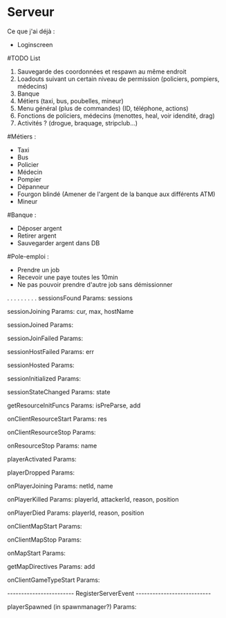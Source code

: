 # Serveur

Ce que j'ai déjà :

- Loginscreen


#TODO List

1. Sauvegarde des coordonnées et respawn au même endroit
2. Loadouts suivant un certain niveau de permission (policiers, pompiers, médecins)
3. Banque
4. Métiers (taxi, bus, poubelles, mineur)
5. Menu général (plus de commandes) (ID, téléphone, actions)
6. Fonctions de policiers, médecins (menottes, heal, voir idendité, drag)
7. Activités ? (drogue, braquage, stripclub...)



#Métiers :

- Taxi
- Bus
- Policier
- Médecin
- Pompier
- Dépanneur
- Fourgon blindé (Amener de l'argent de la banque aux différents ATM)
- Mineur

#Banque :

- Déposer argent
- Retirer argent
- Sauvegarder argent dans DB


#Pole-emploi :

- Prendre un job
- Recevoir une paye toutes les 10min
- Ne pas pouvoir prendre d'autre job sans démissionner


.
.
.
.
.
.
.
.
.
sessionsFound
Params: sessions

sessionJoining
Params: cur, max, hostName

sessionJoined
Params:

sessionJoinFailed
Params:

sessionHostFailed
Params: err

sessionHosted
Params:

sessionInitialized
Params:

sessionStateChanged
Params: state

getResourceInitFuncs
Params: isPreParse, add

onClientResourceStart
Params: res

onClientResourceStop
Params:

onResourceStop
Params: name

playerActivated
Params:

playerDropped
Params:

onPlayerJoining
Params: netId, name

onPlayerKilled
Params: playerId, attackerId, reason, position

onPlayerDied
Params: playerId, reason, position

onClientMapStart
Params:

onClientMapStop
Params:

onMapStart
Params:

getMapDirectives
Params: add

onClientGameTypeStart
Params:

------------------------ RegisterServerEvent ---------------------------

playerSpawned (in spawnmanager?)
Params:
